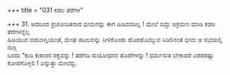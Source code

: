 +++
title = "031 ಕಡಲ ತೆರೆಗಳ"

+++
31. ಅದರಿಂದ ಪ್ರಚೋದಿತನಾದ ಭೀಮನನ್ನು ಈಗ ಹಿಡಿವವರಿಲ್ಲ ! ಮೇಲೆ ಬಿದ್ದು ಆಕ್ರಮಣ ಮಾಡಿ ಕಡಲ ತೆರೆಗಳನ್ನೆಲ್ಲ   
ಹಿಡಿಯುವ ವಡಬಾಗ್ನಿಯಂತೆ, ಮೇಘ ಪಟಲವನ್ನು ಸೀಳಿಕೊಂಡು ಹೊರಹೊಮ್ಮುವ ಸಿಡಿಲಿನಂತೆ ಭೀಮ ಆ ಸಭೆಯಲ್ಲಿ ನುಗ್ಗಿ   
ಬಂದು “ಕುಡಿ ಕುಠಾರನ ರಕ್ತವನ್ನು ! ತಡೆಗಡಿ ಸುಯೋಧನನ ತೊಡೆಗಳನ್ನು ! ಧರ್ಮಸುತ ಬೇಕಾದರೆ ಎರಡರಷ್ಟು ಕೋಪಗೊಳ್ಳಲಿ ! ಎನ್ನುತ್ತಾ ಮೇಲೆದ್ದ.